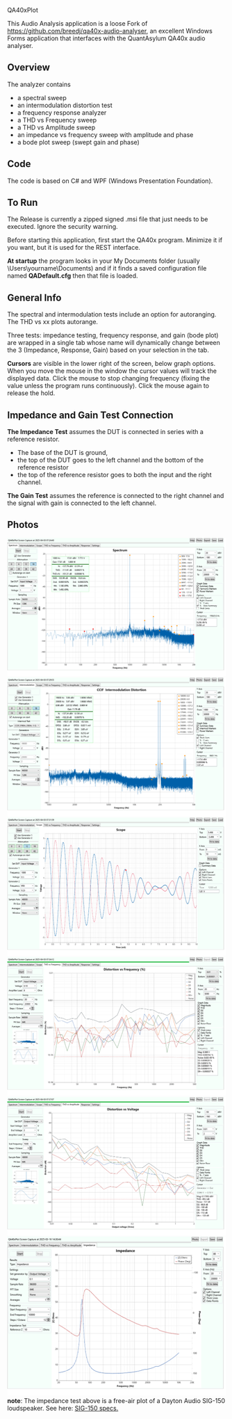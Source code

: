 QA40xPlot

This Audio Analysis application is a loose Fork of https://github.com/breedj/qa40x-audio-analyser, an excellent Windows Forms application
that interfaces with the QuantAsylum QA40x audio analyser.

## Overview

The analyzer contains 

- a spectral sweep
- an intermodulation distortion test
- a frequency response analyzer
- a THD vs Frequency sweep
- a THD vs Amplitude sweep
- an impedance vs frequency sweep with amplitude and phase
- a bode plot sweep (swept gain and phase)

## Code
The code is based on C# and WPF (Windows Presentation Foundation).

## To Run

The Release is currently a zipped signed .msi file that just needs to be executed. Ignore the security warning.

Before starting this application, first start the QA40x program. Minimize it if you want, but it is used for the
REST interface. 

**At startup** the program looks in your My Documents folder (usually \Users\yourname\Documents) and if it finds 
a saved configuration file named **QADefault.cfg** then that file is loaded.

## General Info

The spectral and intermodulation tests include an option for autoranging. The THD vs xx plots autorange.

Three tests: impedance testing, frequency response, and gain (bode plot) are wrapped in a single tab whose name
will dynamically change between the 3 (Impedance, Response, Gain) based on your selection in the tab.

**Cursors** are visible in the lower right of the screen, below graph options. When you move the mouse in the window
the cursor values will track the displayed data. Click the mouse to stop changing frequency (fixing the value unless the program runs
continuously). Click the mouse again to release the hold.

## Impedance and Gain Test Connection
**The Impedance Test** assumes the DUT is connected in series with a reference resistor. 

* The base of the DUT is ground, 
* the top of the DUT goes to the left channel and the bottom of the reference resistor
* the top of the reference resistor goes to both the input and the right channel.

**The Gain Test** assumes the reference is connected to the right channel and the signal with gain is connected to the left channel.

## Photos

![spectrum](./QA40xPlot/Images/SpectralPlot.png)
![imd](./QA40xPlot/Images/CCIFImdPlot.png)
![scope](./QA40xPlot/Images/ScopePlot.png)
![thd vs freq](./QA40xPlot/Images/ThdVsFreq.png)
![thd vs amp](./QA40xPlot/Images/ThdVsAmp.png)
![impedance](./QA40xPlot/Images/ImpedancePlot.png)
__note__: The impedance test above is a free-air plot of a Dayton Audio SIG-150 loudspeaker. 
See here: [SIG-150 specs.](https://www.parts-express.com/pedocs/specs/295-652--dayton-audio-sig150-4-spec-sheet.pdf)
